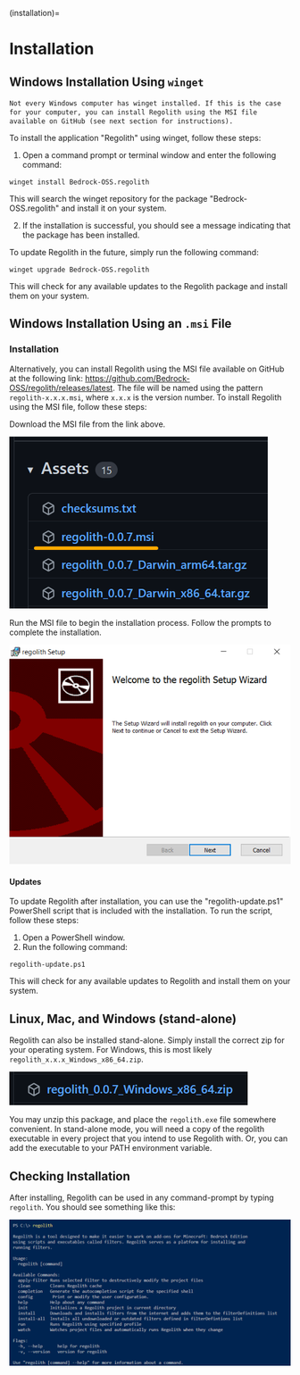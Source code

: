 (installation)=
# Installation

## Windows Installation Using `winget`

```{note}
Not every Windows computer has winget installed. If this is the case for your computer, you can install Regolith using the MSI file available on GitHub (see next section for instructions).
```

To install the application "Regolith" using winget, follow these steps:

1. Open a command prompt or terminal window and enter the following command:

```
winget install Bedrock-OSS.regolith
```
This will search the winget repository for the package "Bedrock-OSS.regolith" and install it on your system.

2. If the installation is successful, you should see a message indicating that the package has been installed.

To update Regolith in the future, simply run the following command:

```
winget upgrade Bedrock-OSS.regolith
```

This will check for any available updates to the Regolith package and install them on your system.

## Windows Installation Using an `.msi` File

### Installation

Alternatively, you can install Regolith using the MSI file available on GitHub at the following link: https://github.com/Bedrock-OSS/regolith/releases/latest. The file will be named using the pattern `regolith-x.x.x.msi`, where `x.x.x` is the version number. To install Regolith using the MSI file, follow these steps:

Download the MSI file from the link above.

![](./installation/msi-download.png)

Run the MSI file to begin the installation process. Follow the prompts to complete the installation.

![](./installation/regolith-msi.png)

#### Updates

To update Regolith after installation, you can use the "regolith-update.ps1" PowerShell script that is included with the installation. To run the script, follow these steps:

1. Open a PowerShell window.
2. Run the following command:

```
regolith-update.ps1
```

This will check for any available updates to Regolith and install them on your system.

## Linux, Mac, and Windows (stand-alone)

Regolith can also be installed stand-alone. Simply install the correct zip for your operating system. For Windows, this is most likely `regolith_x.x.x_Windows_x86_64.zip`.

![](./installation/exe-download.png)

You may unzip this package, and place the `regolith.exe` file somewhere convenient. In stand-alone mode, you will need a copy of the regolith executable in every project that you intend to use Regolith with. Or, you can add the executable to your PATH environment variable.

## Checking Installation

After installing, Regolith can be used in any command-prompt by typing `regolith`. You should see something like this:

![](./installation/regolith-help.png)